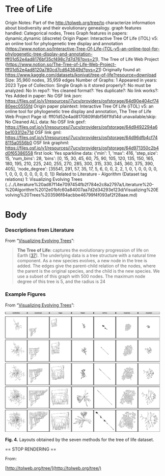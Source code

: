 # Tree of Life

Origin Notes: Part of the http://tolweb.org/tree/to characterize information about biodiversity and their evolutionary genealogy. 
graph features handled: Categorical nodes, Trees
Graph features in papers: dynamic,dynamic (discrete)
Origin Paper: Interactive Tree Of Life (iTOL) v5: an online tool for phylogenetic tree display and annotation (https://www.notion.so/Interactive-Tree-Of-Life-iTOL-v5-an-online-tool-for-phylogenetic-tree-display-and-annotation-fff01d52e4ad8176bf35cf498c7d7d76?pvs=21), The Tree of Life Web Project (https://www.notion.so/The-Tree-of-Life-Web-Project-fff01d52e4ad8120a780cd7cd643649d?pvs=21)
Originally found at: https://www.kaggle.com/datasets/konivat/tree-of-life?resource=download
Size: 35,960 nodes, 35,959 edges
Number of Graphs: 1
Appeared in years: 2023
Type of Collection: Single Graph
is it stored properly?: No
must be analyzed: No
In repo?: Yes
cleaned format?: Yes
duplicate?: No
link works?: Yes
Added in paper: No
OSF link json: https://files.osf.io/v1/resources/j7ucv/providers/osfstorage/64d90e404cf7480eec0555fd
Origin paper plaintext: Interactive Tree Of Life (iTOL) v5: an online tool for phylogenetic tree display and annotation, The Tree of Life Web Project
Page id: fff01d52e4ad8170809fdbf56f1fd14d
unavailable/skip: No
Cleaned ALL data: No
OSF link gexf: https://files.osf.io/v1/resources/j7ucv/providers/osfstorage/64d9492294a6be103312e71d
OSF link gml: https://files.osf.io/v1/resources/j7ucv/providers/osfstorage/64d96dfb4cf748115a0556b0
OSF link graphml: https://files.osf.io/v1/resources/j7ucv/providers/osfstorage/64d971350c2b4d0f65386558
first look: Yes
sparkline data: {'min': 1, 'max': 416, 'step_size': 15, 'num_bins': 28, 'bins': [0, 15, 30, 45, 60, 75, 90, 105, 120, 135, 150, 165, 180, 195, 210, 225, 240, 255, 270, 285, 300, 315, 330, 345, 360, 375, 390, 405], 'node_degree': [35541, 291, 57, 35, 17, 5, 6, 0, 0, 2, 2, 1, 0, 1, 0, 0, 0, 0, 1, 0, 0, 0, 0, 0, 0, 0, 0, 1]}
Related to Literature - Algorithm (Dataset tag relations) 1: Visualizing Evolving Trees (../../Literature%20ad87f14e7097454fb2f784e2c8a2797a/Literature%20-%20Algorithm%2012e01bfc60a84007aa7d2d34293e123d/Visualizing%20Evolving%20Trees%203596f84acbbe46799f4f093af2f28aae.md)

# Body

### Descriptions from Literature

From “[Visualizing Evolving Trees](https://link.springer.com/chapter/10.1007/978-3-031-22203-0_23)”:

> **The Tree of Life:** captures the evolutionary progression of life on Earth [[37](https://link.springer.com/chapter/10.1007/978-3-031-22203-0_23#ref-CR37)]. The underlying data is a tree structure with a natural time component. As a new species evolves, a new node in the tree is added. The edges give the parent-child relation of the nodes, where the parent is the original species, and the child is the new species. We use a subset of this graph with 500 nodes. The maximum node degree of this tree is 5, and the radius is 24
> 

### Example Figures

From “[Visualizing Evolving Trees](https://link.springer.com/chapter/10.1007/978-3-031-22203-0_23)”:

![Untitled](../../../Benchmark%20datasets%2064e0439269f9497799025562a4087ce1/Tree%20of%20Life%20cb0493d6b6da4a73a979f06225983011/Untitled.png)

**Fig. 4.** Layouts obtained by the seven methods for the tree of life dataset.

== STOP RENDERING ==

From:

[http://tolweb.org/tree/](http://tolweb.org/tree/)